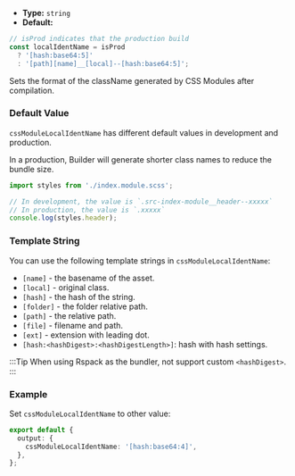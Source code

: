 - **Type:** `string`
- **Default:**

```ts
// isProd indicates that the production build
const localIdentName = isProd
  ? '[hash:base64:5]'
  : '[path][name]__[local]--[hash:base64:5]';
```

Sets the format of the className generated by CSS Modules after compilation.

### Default Value

`cssModuleLocalIdentName` has different default values in development and production.

In a production, Builder will generate shorter class names to reduce the bundle size.

```ts
import styles from './index.module.scss';

// In development, the value is `.src-index-module__header--xxxxx`
// In production, the value is `.xxxxx`
console.log(styles.header);
```

### Template String

You can use the following template strings in `cssModuleLocalIdentName`:

- `[name]` - the basename of the asset.
- `[local]` - original class.
- `[hash]` - the hash of the string.
- `[folder]` - the folder relative path.
- `[path]` - the relative path.
- `[file]` - filename and path.
- `[ext]` - extension with leading dot.
- `[hash:<hashDigest>:<hashDigestLength>]`: hash with hash settings.

:::Tip
When using Rspack as the bundler, not support custom `<hashDigest>`.
:::

### Example

Set `cssModuleLocalIdentName` to other value:

```ts
export default {
  output: {
    cssModuleLocalIdentName: '[hash:base64:4]',
  },
};
```
